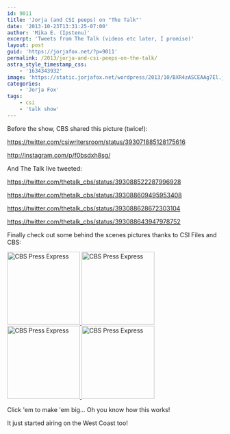 ```yaml
---
id: 9011
title: 'Jorja (and CSI peeps) on "The Talk"'
date: '2013-10-23T13:31:25-07:00'
author: 'Mika E. (Ipstenu)'
excerpt: 'Tweets from The Talk (videos etc later, I promise)'
layout: post
guid: 'https://jorjafox.net/?p=9011'
permalink: /2013/jorja-and-csi-peeps-on-the-talk/
astra_style_timestamp_css:
    - '1634343932'
image: 'https://static.jorjafox.net/wordpress/2013/10/BXR4zASCEAAg7El.jpg'
categories:
    - 'Jorja Fox'
tags:
    - csi
    - 'talk show'
---
```


Before the show, CBS shared this picture (twice!):

https://twitter.com/csiwritersroom/status/393071885128175616

http://instagram.com/p/f0bsdxh8sg/

And The Talk live tweeted:

https://twitter.com/thetalk_cbs/status/393088522287996928

https://twitter.com/thetalk_cbs/status/393088609495953408

https://twitter.com/thetalk_cbs/status/393088628672303104

https://twitter.com/thetalk_cbs/status/393088643947978752

Finally check out some behind the scenes pictures thanks to CSI Files and CBS:

<a title="CBS Press Express" href="https://jorjafox.net/gallery/tv/talkshow/20131023-thetalk/stills/104072_d0514b.jpg" rel="showcase"><img alt="CBS Press Express" src="https://jorjafox.net/gallery/cache/tv/talkshow/20131023-thetalk/stills/104072_d0514b_200_cw200_ch200_thumb.jpg" width="170" height="170" /> </a><a title="CBS Press Express" href="https://jorjafox.net/gallery/tv/talkshow/20131023-thetalk/stills/104072_d0849b.jpg" rel="showcase"><img alt="CBS Press Express" src="https://jorjafox.net/gallery/cache/tv/talkshow/20131023-thetalk/stills/104072_d0849b_200_cw200_ch200_thumb.jpg" width="170" height="170" /> </a><a title="CBS Press Express" href="https://jorjafox.net/gallery/tv/talkshow/20131023-thetalk/stills/104072_d1238b.jpg" rel="showcase"><img alt="CBS Press Express" src="https://jorjafox.net/gallery/cache/tv/talkshow/20131023-thetalk/stills/104072_d1238b_200_cw200_ch200_thumb.jpg" width="170" height="170" /> </a><a title="CBS Press Express" href="https://jorjafox.net/gallery/tv/talkshow/20131023-thetalk/stills/104072_d1322b.jpg" rel="showcase"><img alt="CBS Press Express" src="https://jorjafox.net/gallery/cache/tv/talkshow/20131023-thetalk/stills/104072_d1322b_200_cw200_ch200_thumb.jpg" width="170" height="170" /></a>

Click 'em to make 'em big... Oh you know how this works!

It just started airing on the West Coast too!
